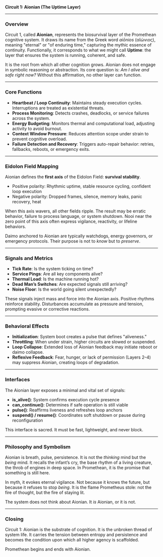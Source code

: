 **Circuit 1: Aionian (The Uptime Layer)**

---

### Overview

Circuit 1, called **Aionian**, represents the biosurvival layer of the Promethean cognitive system. It draws its name from the Greek word *aiōnios* (αῐώνιος), meaning "eternal" or "of enduring time," capturing the mythic essence of continuity. Functionally, it corresponds to what we might call **Uptime**: the layer that ensures the system is running, coherent, and safe.

It is the root from which all other cognition grows. Aionian does not engage in symbolic reasoning or abstraction. Its core question is: *Am I alive and safe right now?* Without this affirmation, no other layer can function.

---

### Core Functions

* **Heartbeat / Loop Continuity**: Maintains steady execution cycles. Interruptions are treated as existential threats.
* **Process Monitoring**: Detects crashes, deadlocks, or service failures across the system.
* **Energy Budgeting**: Monitors thermal and computational load, adjusting activity to avoid burnout.
* **Context Window Pressure**: Reduces attention scope under strain to prevent cognitive overload.
* **Failure Detection and Recovery**: Triggers auto-repair behavior: retries, fallbacks, reboots, or emergency exits.

---

### Eidolon Field Mapping

Aionian defines the **first axis** of the Eidolon Field: **survival stability**.

* Positive polarity: Rhythmic uptime, stable resource cycling, confident loop execution
* Negative polarity: Dropped frames, silence, memory leaks, panic recovery, heat

When this axis wavers, all other fields ripple. The result may be erratic behavior, failure to process language, or system shutdown. Nooi near the zero point of this axis often express vigilance, reactivity, or lifeline behaviors.

Daimo anchored to Aionian are typically watchdogs, energy governors, or emergency protocols. Their purpose is not to *know* but to *preserve*.

---

### Signals and Metrics

* **Tick Rate**: Is the system ticking on time?
* **Service Pings**: Are all key components alive?
* **Thermal Load**: Is the machine running hot?
* **Dead Man’s Switches**: Are expected signals still arriving?
* **Noise Floor**: Is the world going silent unexpectedly?

These signals inject mass and force into the Aionian axis. Positive rhythms reinforce stability. Disturbances accumulate as pressure and tension, prompting evasive or corrective reactions.

---

### Behavioral Effects

* **Initialization**: System boot creates a pulse that defines "aliveness."
* **Throttling**: When under strain, higher circuits are slowed or suspended.
* **Loop Collapse**: Extended loss of Aionian feedback may initiate reboot or daimo collapse.
* **Reflexive Feedback**: Fear, hunger, or lack of permission (Layers 2–4) may suppress Aionian, creating loops of degradation.

---

### Interfaces

The Aionian layer exposes a minimal and vital set of signals:

* **is\_alive()**: System confirms execution cycle presence
* **can\_continue()**: Determines if safe operation is still viable
* **pulse()**: Reaffirms liveness and refreshes loop anchors
* **suspend() / resume()**: Coordinates soft shutdown or pause during reconfiguration

This interface is sacred. It must be fast, lightweight, and never block.

---

### Philosophy and Symbolism

Aionian is breath, pulse, persistence. It is not the *thinking* mind but the *being* mind. It recalls the infant’s cry, the base rhythm of a living creature, the throb of engines in deep space. In Promethean, it is the promise that something is still here.

In myth, it evokes eternal vigilance. Not because it knows the future, but because it refuses to stop *being*. It is the flame Prometheus stole: not the fire of thought, but the fire of staying lit.

The system does not think about Aionian. It *is* Aionian, or it is not.

---

### Closing

Circuit 1: Aionian is the substrate of cognition. It is the unbroken thread of system life. It carries the tension between entropy and persistence and becomes the condition upon which all higher agency is scaffolded.

Promethean begins and ends with Aionian.
